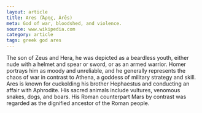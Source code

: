 ```yaml
---
layout: article
title: Ares (Ἄρης, Árēs)
meta: God of war, bloodshed, and violence.
source: www.wikipedia.com
category: article
tags: greek god ares
---
```


The son of Zeus and Hera, he was depicted as a beardless youth, either nude with a helmet and spear or sword, or as an armed warrior. Homer portrays him as moody and unreliable, and he generally represents the chaos of war in contrast to Athena, a goddess of military strategy and skill. Ares is known for cuckolding his brother Hephaestus and conducting an affair with Aphrodite. His sacred animals include vultures, venomous snakes, dogs, and boars. His Roman counterpart Mars by contrast was regarded as the dignified ancestor of the Roman people.
